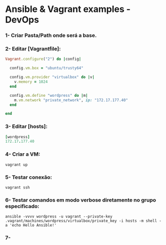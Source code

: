 # Ansible & Vagrant examples - DevOps

### 1- Criar Pasta/Path onde será a base.

### 2- Editar [Vagrantfile]:
```rb
Vagrant.configure("2") do |config|

  config.vm.box = "ubuntu/trusty64"

  config.vm.provider "virtualbox" do |v|
    v.memory = 1024
  end

  config.vm.define "wordpress" do |m|
    m.vm.network "private_network", ip: "172.17.177.40"
  end

end
```

### 3- Editar [hosts]:
```rb
[wordpress]
172.17.177.40
```

### 4- Criar a VM:
`vagrant up`

### 5- Testar conexão:
`vagrant ssh`

### 6- Testar comandos em modo verbose diretamente no grupo especificado:
`ansible -vvvv wordpress -u vagrant --private-key .vagrant/machines/wordpress/virtualbox/private_key -i hosts -m shell -a 'echo Hello Ansible!'`

### 7- 
